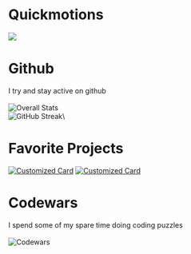 # Quickmotions
![](https://komarev.com/ghpvc/?username=Quickmotions&color=red)
# Github
I try and stay active on github\
\
![Overall Stats](https://github-readme-stats.vercel.app/api?username=Quickmotions&count_private=true&show_icons=true&hide=contribs&theme=dark&border_color=61594c)\
![GitHub Streak](https://github-readme-streak-stats.herokuapp.com/?user=Quickmotions&theme=dark)\
# Favorite Projects
[![Customized Card](https://github-readme-stats.vercel.app/api/pin?username=Quickmotions&repo=Personal_Studying&title_color=fff&icon_color=f9f9f9&text_color=9f9f9f&bg_color=151515&border_color=61594c)](https://github.com/Quickmotions/Personal_Studying)
[![Customized Card](https://github-readme-stats.vercel.app/api/pin?username=cj8-cheerful-cheetahs&repo=Python-Code-Jam-2021-Project&title_color=fff&icon_color=f9f9f9&text_color=9f9f9f&bg_color=151515&border_color=61594c)](https://github.com/cj8-cheerful-cheetahs/Python-Code-Jam-2021-Project)
# Codewars
I spend some of my spare time doing coding puzzles\
\
![Codewars](https://github.r2v.ch/codewars?user=Quickmotions)

